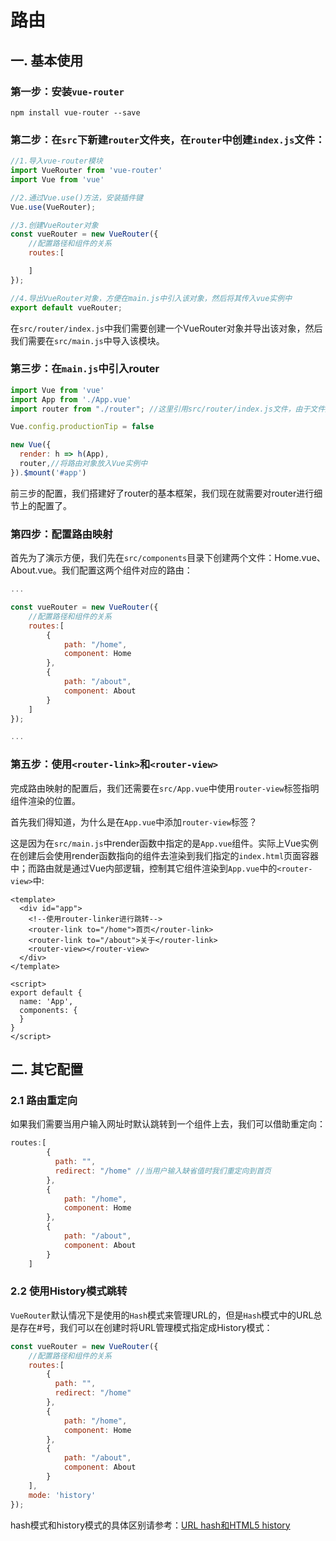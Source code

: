 # 路由

## 一. 基本使用

### 第一步：安装`vue-router`

```shell
npm install vue-router --save
```

### 第二步：在`src`下新建`router`文件夹，在`router`中创建`index.js`文件：

```js
//1.导入vue-router模块
import VueRouter from 'vue-router'
import Vue from 'vue'

//2.通过Vue.use()方法，安装插件键
Vue.use(VueRouter);

//3.创建VueRouter对象
const vueRouter = new VueRouter({
    //配置路径和组件的关系
    routes:[

    ]
});

//4.导出VueRouter对象，方便在main.js中引入该对象，然后将其传入vue实例中
export default vueRouter;
```

在`src/router/index.js`中我们需要创建一个VueRouter对象并导出该对象，然后我们需要在`src/main.js`中导入该模块。

### 第三步：在`main.js`中引入router

```js
import Vue from 'vue'
import App from './App.vue'
import router from "./router"; //这里引用src/router/index.js文件，由于文件是index.js则可以省略，它会默认找目录下的index.js

Vue.config.productionTip = false

new Vue({
  render: h => h(App),
  router,//将路由对象放入Vue实例中
}).$mount('#app')

```

前三步的配置，我们搭建好了router的基本框架，我们现在就需要对router进行细节上的配置了。

### 第四步：配置路由映射

首先为了演示方便，我们先在`src/components`目录下创建两个文件：Home.vue、About.vue。我们配置这两个组件对应的路由：

```js
...

const vueRouter = new VueRouter({
    //配置路径和组件的关系
    routes:[
        {
            path: "/home",
            component: Home
        },
        {
            path: "/about",
            component: About
        }
    ]
});

...
```

### 第五步：使用`<router-link>`和`<router-view>`

完成路由映射的配置后，我们还需要在`src/App.vue`中使用`router-view`标签指明组件渲染的位置。

首先我们得知道，为什么是在`App.vue`中添加`router-view`标签？

这是因为在`src/main.js`中render函数中指定的是`App.vue`组件。实际上Vue实例在创建后会使用render函数指向的组件去渲染到我们指定的`index.html`页面容器中；而路由就是通过Vue内部逻辑，控制其它组件渲染到`App.vue`中的`<router-view>`中:

```vue
<template>
  <div id="app">
    <!--使用router-linker进行跳转-->
    <router-link to="/home">首页</router-link>
    <router-link to="/about">关于</router-link>                   
    <router-view></router-view>
  </div>
</template>

<script>
export default {
  name: 'App',
  components: {
  }
}
</script>
```

## 二. 其它配置

### 2.1 路由重定向

如果我们需要当用户输入网址时默认跳转到一个组件上去，我们可以借助重定向：

```js
routes:[
        {
          path: "",
          redirect: "/home" //当用户输入缺省值时我们重定向到首页
        },
        {
            path: "/home",
            component: Home
        },
        {
            path: "/about",
            component: About
        }
    ]
```

### 2.2 使用History模式跳转

`VueRouter`默认情况下是使用的`Hash`模式来管理URL的，但是`Hash`模式中的URL总是存在#号，我们可以在创建时将URL管理模式指定成History模式：

```js
const vueRouter = new VueRouter({
    //配置路径和组件的关系
    routes:[
        {
          path: "",
          redirect: "/home"
        },
        {
            path: "/home",
            component: Home
        },
        {
            path: "/about",
            component: About
        }
    ],
    mode: 'history'
});
```

hash模式和history模式的具体区别请参考：[URL hash和HTML5 history](./_7URL_hash和HTML5_history.md)

